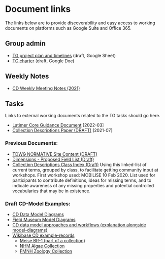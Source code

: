 # Document links

The links below are to provide discoverability and easy access to working documents on platforms such as Google Suite and Office 365. 

## Group admin 

* [TG project plan and timelines](https://docs.google.com/spreadsheets/d/1LmQvzOUeO4gbZAnHQPYsqxOwJYg9SqdiNT4guJkJ8RU) (draft, Google Sheet)
* [TG charter](https://docs.google.com/document/d/1Kgcx2dzD3xZv1PpYqzQa3NiaNimtWJasYT9PgAOL0eg) (draft, Google Doc)

## Weekly Notes

* [CD Weekly Meeting Notes (2021)](https://docs.google.com/document/d/16RCOisUhdl3h9ZmV2tZFHaRxnzdSfKbQKXKEaFKFAdA/)

## Tasks

Links to external working documents related to the TG tasks should go here.
* [Latimer Core Guidance Document](https://docs.google.com/document/d/1b8H2aLayPLgq3NVMkyYNxix5sS1nl3m__JgvAEtfaYo) [2022-03]
* [Collection Descriptions Paper (DRAFT)](https://docs.google.com/document/d/1nfuNQQpC3lBMI7M39JGRpuOe-yjVRa6Z-dlWziPXgJU) [2021-07]

### Previous Documents:
* [TDWG NORMATIVE Site Content (DRAFT)](https://docs.google.com/document/d/1h16xGpY2oF7-bxqx0nQZ-CTEXD2APsqcCzLT04RfouU)
* [Dimensions - Proposed Field List (Draft)](https://docs.google.com/document/d/13intzQGmcqvOpdWUyaGQHl-GEgs_sHPWy1-MBdIrIT4/edit#heading=h.tw24ksesj1bb)
* [Collection Descriptions Class Index (Draft)](https://docs.google.com/spreadsheets/d/1w8DMgUwl7tf-9AXQOpT6IRQeMuUbxUZlJwQinrtUvAs/edit?usp=sharing) Using this linked-list of current terms, grouped by class, to facilitate getting community input at workshops. First workshop used: MOBILISE 10 Feb 2020. List used for participants to contribute definitions, ideas for missing terms, and to indicate awareness of any missing properties and potential controlled vocabularies that may be in existence.

### Draft CD-Model Examples:
* [CD Data Model Diagrams](https://docs.google.com/spreadsheets/d/1dqy_7jctWgHSK9uieEKr9OUb1b9UPSr_fvdwOOH76ug)
* [Field Museum Model Diagrams](https://app.diagrams.net/#G1PlZXt3VvbE4_6JlLW6M4_8OgB6g2fHuR)
* [CD data model approaches and workflows (explanation alongside model-diagrams)](https://docs.google.com/document/d/1O98iJHUomDJ1NPi3Smzr6RSAAusNZyjKMc8wP2dGVeE/edit#heading=h.h55im9iwxhk3)
* [Wikibase CD example-records](https://tdwg-cd.wiki.opencura.com/)
  * [Meise BR-1 (part of a collection)](https://tdwg-cd.wiki.opencura.com/wiki/Item:Q128)
  * [NHM Algae Collection](https://tdwg-cd.wiki.opencura.com/wiki/Item:Q165)
  * [FMNH Zoology Collection](https://tdwg-cd.wiki.opencura.com/wiki/Item:Q141)

